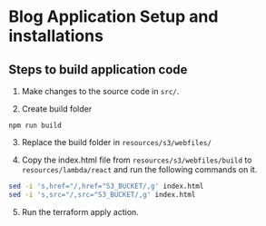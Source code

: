 # Blog Application Setup and installations

## Steps to build application code

1. Make changes to the source code in ``src/``.

2. Create build folder

```
npm run build
```

3. Replace the build folder in ``resources/s3/webfiles/``

4. Copy the index.html file from  ``resources/s3/webfiles/build`` to ``resources/lambda/react`` and run the following commands on it.
```sh
sed -i 's,href="/,href="S3_BUCKET/,g' index.html
sed -i 's,src="/,src="S3_BUCKET/,g' index.html
```

5. Run the terraform apply action.
